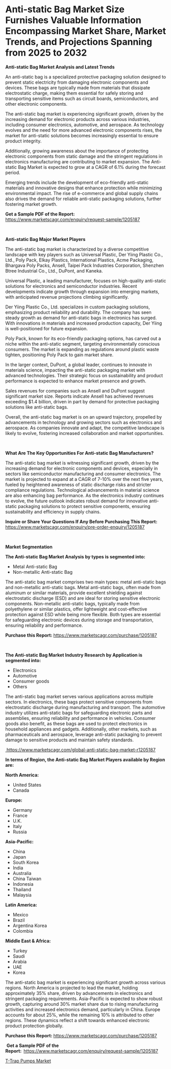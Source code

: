 <p><h1>Anti-static Bag Market Size Furnishes Valuable Information Encompassing Market Share, Market Trends, and Projections Spanning from 2025 to 2032</h1></p><p><strong>Anti-static Bag Market Analysis and Latest Trends</strong></p>
<p><p>An anti-static bag is a specialized protective packaging solution designed to prevent static electricity from damaging electronic components and devices. These bags are typically made from materials that dissipate electrostatic charge, making them essential for safely storing and transporting sensitive items such as circuit boards, semiconductors, and other electronic components.</p><p>The anti-static bag market is experiencing significant growth, driven by the increasing demand for electronic products across various industries, including consumer electronics, automotive, and aerospace. As technology evolves and the need for more advanced electronic components rises, the market for anti-static solutions becomes increasingly essential to ensure product integrity. </p><p>Additionally, growing awareness about the importance of protecting electronic components from static damage and the stringent regulations in electronics manufacturing are contributing to market expansion. The Anti-static Bag Market is expected to grow at a CAGR of 6.1% during the forecast period. </p><p>Emerging trends include the development of eco-friendly anti-static materials and innovative designs that enhance protection while minimizing environmental impact. The rise of e-commerce and global supply chains also drives the demand for reliable anti-static packaging solutions, further fostering market growth.</p></p>
<p><strong>Get a Sample PDF of the Report:&nbsp;</strong> <a href="https://www.marketscagr.com/enquiry/request-sample/1205187?utm_campaign=3195&utm_medium=2&utm_source=Github&utm_content=ia&utm_term=05042025&utm_id=anti-static-bag">https://www.marketscagr.com/enquiry/request-sample/1205187</a></p>
<p>&nbsp;</p>
<p><strong>Anti-static Bag Major Market Players</strong></p>
<p><p>The anti-static bag market is characterized by a diverse competitive landscape with key players such as Universal Plastic, Der Yiing Plastic Co., Ltd., Poly Pack, Elkay Plastics, International Plastics, Acme Packaging, Bhargava Poly Packs, Ansell, Taipei Pack Industries Corporation, Shenzhen Btree Industrial Co., Ltd., DuPont, and Kaneka.</p><p>Universal Plastic, a leading manufacturer, focuses on high-quality anti-static solutions for electronics and semiconductor industries. Recent developments indicate growth through expansion into emerging markets, with anticipated revenue projections climbing significantly.</p><p>Der Yiing Plastic Co., Ltd. specializes in custom packaging solutions, emphasizing product reliability and durability. The company has seen steady growth as demand for anti-static bags in electronics has surged. With innovations in materials and increased production capacity, Der Yiing is well-positioned for future expansion.</p><p>Poly Pack, known for its eco-friendly packaging options, has carved out a niche within the anti-static segment, targeting environmentally conscious consumers. The market is expanding as regulations around plastic waste tighten, positioning Poly Pack to gain market share.</p><p>In the larger context, DuPont, a global leader, continues to innovate in materials science, impacting the anti-static packaging market with advanced technologies. Their strategic focus on sustainability and product performance is expected to enhance market presence and growth.</p><p>Sales revenues for companies such as Ansell and DuPont suggest significant market size. Reports indicate Ansell has achieved revenues exceeding $1.4 billion, driven in part by demand for protective packaging solutions like anti-static bags.</p><p>Overall, the anti-static bag market is on an upward trajectory, propelled by advancements in technology and growing sectors such as electronics and aerospace. As companies innovate and adapt, the competitive landscape is likely to evolve, fostering increased collaboration and market opportunities.</p></p>
<p>&nbsp;</p>
<p><strong>What Are The Key Opportunities For Anti-static Bag Manufacturers?</strong></p>
<p><p>The anti-static bag market is witnessing significant growth, driven by the increasing demand for electronic components and devices, especially in sectors like semiconductor manufacturing and consumer electronics. The market is projected to expand at a CAGR of 7-10% over the next five years, fueled by heightened awareness of static discharge risks and stricter compliance regulations. Technological advancements in material science are also enhancing bag performance. As the electronics industry continues to evolve, the future outlook indicates robust demand for innovative anti-static packaging solutions to protect sensitive components, ensuring sustainability and efficiency in supply chains.</p></p>
<p><strong>Inquire or Share Your Questions If Any Before Purchasing This Report:</strong> <a href="https://www.marketscagr.com/enquiry/pre-order-enquiry/1205187?utm_campaign=3195&utm_medium=2&utm_source=Github&utm_content=ia&utm_term=05042025&utm_id=anti-static-bag">https://www.marketscagr.com/enquiry/pre-order-enquiry/1205187</a></p>
<p>&nbsp;</p>
<p><strong>Market Segmentation</strong></p>
<p><strong>The Anti-static Bag Market Analysis by types is segmented into:</strong></p>
<p><ul><li>Metal Anti-static Bag</li><li>Non-metallic Anti-static Bag</li></ul></p>
<p><p>The anti-static bag market comprises two main types: metal anti-static bags and non-metallic anti-static bags. Metal anti-static bags, often made from aluminum or similar materials, provide excellent shielding against electrostatic discharge (ESD) and are ideal for storing sensitive electronic components. Non-metallic anti-static bags, typically made from polyethylene or similar plastics, offer lightweight and cost-effective protection against ESD while being more flexible. Both types are essential for safeguarding electronic devices during storage and transportation, ensuring reliability and performance.</p></p>
<p><strong>Purchase this Report:&nbsp;</strong><a href="https://www.marketscagr.com/purchase/1205187?utm_campaign=3195&utm_medium=2&utm_source=Github&utm_content=ia&utm_term=05042025&utm_id=anti-static-bag">https://www.marketscagr.com/purchase/1205187</a></p>
<p>&nbsp;</p>
<p><strong>The Anti-static Bag Market Industry Research by Application is segmented into:</strong></p>
<p><ul><li>Electronics</li><li>Automotive</li><li>Consumer goods</li><li>Others</li></ul></p>
<p><p>The anti-static bag market serves various applications across multiple sectors. In electronics, these bags protect sensitive components from electrostatic discharge during manufacturing and transport. The automotive industry utilizes anti-static bags for safeguarding electronic parts and assemblies, ensuring reliability and performance in vehicles. Consumer goods also benefit, as these bags are used to protect electronics in household appliances and gadgets. Additionally, other markets, such as pharmaceuticals and aerospace, leverage anti-static packaging to prevent damage to sensitive products and maintain safety standards.</p></p>
<p><a href="https://www.marketscagr.com/global-anti-static-bag-market-r1205187?utm_campaign=3195&utm_medium=2&utm_source=Github&utm_content=ia&utm_term=05042025&utm_id=anti-static-bag">&nbsp;https://www.marketscagr.com/global-anti-static-bag-market-r1205187</a></p>
<p><strong>In terms of Region, the Anti-static Bag Market Players available by Region are:</strong></p>
<p>
    <p> <strong> North America: </strong>
        <ul>
            <li>United States</li>
            <li>Canada</li>
        </ul>
        </p> 
    <p> <strong> Europe: </strong>
        <ul>
            <li>Germany</li>
            <li>France</li>
            <li>U.K.</li>
            <li>Italy</li>
            <li>Russia</li>
        </ul>
        </p> 
    <p> <strong> Asia-Pacific: </strong>
        <ul>
            <li>China</li>
            <li>Japan</li>
            <li>South Korea</li>
            <li>India</li>
            <li>Australia</li>
            <li>China Taiwan</li>
            <li>Indonesia</li>
            <li>Thailand</li>
            <li>Malaysia</li>
        </ul>
        </p> 
    <p> <strong> Latin America: </strong>
        <ul>
            <li>Mexico</li>
            <li>Brazil</li>
            <li>Argentina Korea</li>
            <li>Colombia</li>
        </ul>
        </p> 
    <p> <strong> Middle East & Africa: </strong>
        <ul>
            <li>Turkey</li>
            <li>Saudi</li>
            <li>Arabia</li>
            <li>UAE</li>
            <li>Korea</li>
        </ul>
    </p>
    </p>
<p><p>The anti-static bag market is experiencing significant growth across various regions. North America is projected to lead the market, holding approximately 35% share, driven by advancements in electronics and stringent packaging requirements. Asia-Pacific is expected to show robust growth, capturing around 30% market share due to rising manufacturing activities and increased electronics demand, particularly in China. Europe accounts for about 25%, while the remaining 10% is attributed to other regions. These dynamics reflect a shift towards enhanced electronic product protection globally.</p></p>
<p><strong>Purchase this Report: </strong><a href="https://www.marketscagr.com/purchase/1205187?utm_campaign=3195&utm_medium=2&utm_source=Github&utm_content=ia&utm_term=05042025&utm_id=anti-static-bag">https://www.marketscagr.com/purchase/1205187</a></p>
<p>&nbsp;<strong>Get a Sample PDF of the Report:&nbsp;&nbsp;</strong><a href="https://www.marketscagr.com/enquiry/request-sample/1205187?utm_campaign=3195&utm_medium=2&utm_source=Github&utm_content=ia&utm_term=05042025&utm_id=anti-static-bag">https://www.marketscagr.com/enquiry/request-sample/1205187</a></p>
<p><strong></strong></p>
<p><p><a href="https://github.com/tanckfelli84/Market-Research-Report-List-1/blob/main/t-trap-pumps-market.md?utm_campaign=3195&utm_medium=2&utm_source=Github&utm_content=ia&utm_term=05042025&utm_id=anti-static-bag">T-Trap Pumps Market</a></p></p>